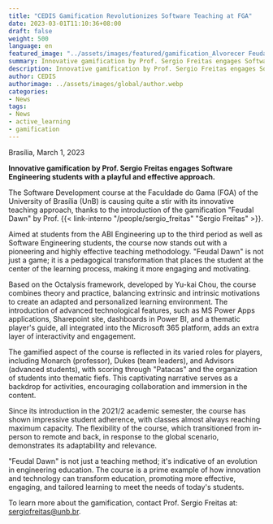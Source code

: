 ```yaml
---
title: "CEDIS Gamification Revolutionizes Software Teaching at FGA"
date: 2023-03-01T11:10:36+08:00
draft: false
weight: 500
language: en
featured_image: "../assets/images/featured/gamification_Alvorecer Feudal.png"
summary: Innovative gamification by Prof. Sergio Freitas engages Software Engineering students with a playful and effective approach.
description: Innovative gamification by Prof. Sergio Freitas engages Software Engineering students with a playful and effective approach.
author: CEDIS
authorimage: ../assets/images/global/author.webp
categories: 
- News
tags: 
- News
- active_learning
- gamification
---
```

Brasília, March 1, 2023

**Innovative gamification by Prof. Sergio Freitas engages Software Engineering students with a playful and effective approach.**

The Software Development course at the Faculdade do Gama (FGA) of the University of Brasília (UnB) is causing quite a stir with its innovative teaching approach, thanks to the introduction of the gamification "Feudal Dawn" by Prof. {{< link-interno "/people/sergio_freitas" "Sergio Freitas" >}}.

Aimed at students from the ABI Engineering up to the third period as well as Software Engineering students, the course now stands out with a pioneering and highly effective teaching methodology. "Feudal Dawn" is not just a game; it is a pedagogical transformation that places the student at the center of the learning process, making it more engaging and motivating.

Based on the Octalysis framework, developed by Yu-kai Chou, the course combines theory and practice, balancing extrinsic and intrinsic motivations to create an adapted and personalized learning environment. The introduction of advanced technological features, such as MS Power Apps applications, Sharepoint site, dashboards in Power BI, and a thematic player's guide, all integrated into the Microsoft 365 platform, adds an extra layer of interactivity and engagement.

The gamified aspect of the course is reflected in its varied roles for players, including Monarch (professor), Dukes (team leaders), and Advisors (advanced students), with scoring through "Patacas" and the organization of students into thematic fiefs. This captivating narrative serves as a backdrop for activities, encouraging collaboration and immersion in the content.

Since its introduction in the 2021/2 academic semester, the course has shown impressive student adherence, with classes almost always reaching maximum capacity. The flexibility of the course, which transitioned from in-person to remote and back, in response to the global scenario, demonstrates its adaptability and relevance.

"Feudal Dawn" is not just a teaching method; it's indicative of an evolution in engineering education. The course is a prime example of how innovation and technology can transform education, promoting more effective, engaging, and tailored learning to meet the needs of today's students.

To learn more about the gamification, contact Prof. Sergio Freitas at: [sergiofreitas@unb.br](mailto:sergiofreitas@unb.br).